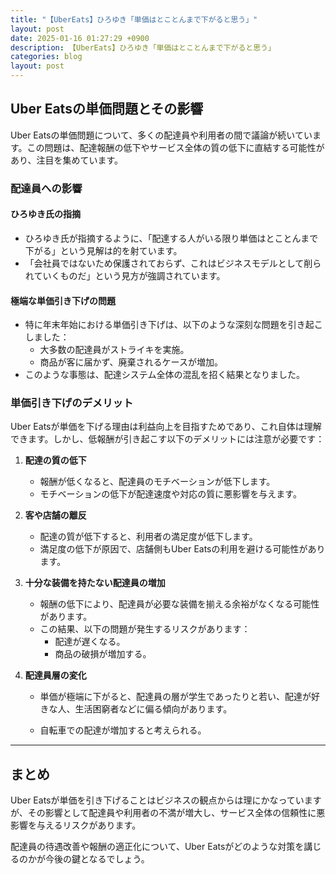 ```yaml
---
title: "【UberEats】ひろゆき「単価はとことんまで下がると思う」"
layout: post
date: 2025-01-16 01:27:29 +0900
description: 【UberEats】ひろゆき「単価はとことんまで下がると思う」
categories: blog
layout: post
---
```


## Uber Eatsの単価問題とその影響

Uber Eatsの単価問題について、多くの配達員や利用者の間で議論が続いています。この問題は、配達報酬の低下やサービス全体の質の低下に直結する可能性があり、注目を集めています。

### 配達員への影響

#### ひろゆき氏の指摘
- ひろゆき氏が指摘するように、「配達する人がいる限り単価はとことんまで下がる」という見解は的を射ています。
- 「会社員ではないため保護されておらず、これはビジネスモデルとして削られていくものだ」という見方が強調されています。

#### 極端な単価引き下げの問題
- 特に年末年始における単価引き下げは、以下のような深刻な問題を引き起こしました：
  - 大多数の配達員がストライキを実施。
  - 商品が客に届かず、廃棄されるケースが増加。
- このような事態は、配達システム全体の混乱を招く結果となりました。

### 単価引き下げのデメリット

Uber Eatsが単価を下げる理由は利益向上を目指すためであり、これ自体は理解できます。しかし、低報酬が引き起こす以下のデメリットには注意が必要です：

1. **配達の質の低下**
   - 報酬が低くなると、配達員のモチベーションが低下します。
   - モチベーションの低下が配達速度や対応の質に悪影響を与えます。

2. **客や店舗の離反**
   - 配達の質が低下すると、利用者の満足度が低下します。
   - 満足度の低下が原因で、店舗側もUber Eatsの利用を避ける可能性があります。

3. **十分な装備を持たない配達員の増加**
   - 報酬の低下により、配達員が必要な装備を揃える余裕がなくなる可能性があります。
   - この結果、以下の問題が発生するリスクがあります：
     - 配達が遅くなる。
     - 商品の破損が増加する。
4. **配達員層の変化**

    - 単価が極端に下がると、配達員の層が学生であったりと若い、配達が好きな人、生活困窮者などに偏る傾向があります。

    - 自転車での配達が増加すると考えられる。

---

## まとめ

Uber Eatsが単価を引き下げることはビジネスの観点からは理にかなっていますが、その影響として配達員や利用者の不満が増大し、サービス全体の信頼性に悪影響を与えるリスクがあります。

配達員の待遇改善や報酬の適正化について、Uber Eatsがどのような対策を講じるのかが今後の鍵となるでしょう。

